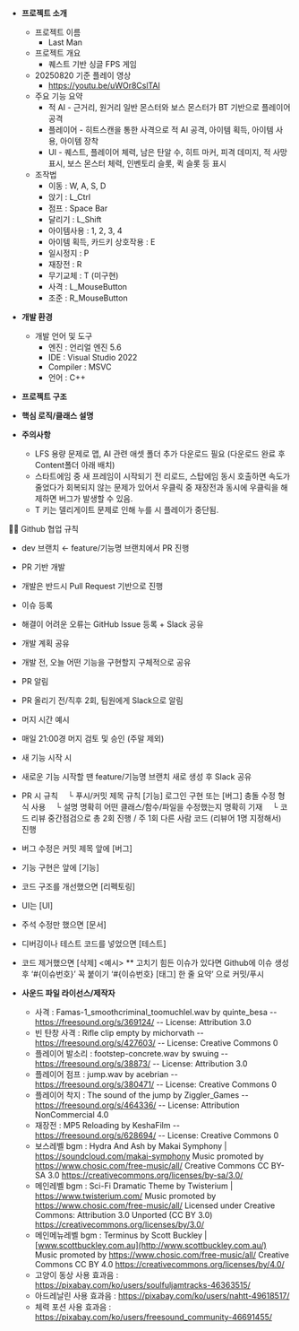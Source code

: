 - **프로젝트 소개**
    - 프로젝트 이름
        - Last Man
    - 프로젝트 개요
        - 퀘스트 기반 싱글 FPS 게임
    - 20250820 기준 플레이 영상
        - https://youtu.be/uWOr8CslTAI
    - 주요 기능 요약
        - 적 AI - 근거리, 원거리 일반 몬스터와 보스 몬스터가 BT 기반으로 플레이어 공격
        - 플레이어 - 히트스캔을 통한 사격으로 적 AI 공격, 아이템 획득, 아이템 사용, 아이템 장착
        - UI - 퀘스트, 플레이어 체력, 남은 탄알 수, 히트 마커, 피격 데미지, 적 사망 표시, 보스 몬스터 체력,   인벤토리 슬롯, 퀵 슬롯 등 표시
    - 조작법
        - 이동 : W, A, S, D
        - 앉기 : L_Ctrl
        - 점프 : Space Bar
        - 달리기 : L_Shift
        - 아이템사용 : 1, 2, 3, 4
        - 아이템 획득, 카드키 상호작용 : E
        - 일시정지 : P
        - 재장전 : R
        - 무기교체 : T (미구현)
        - 사격 : L_MouseButton
        - 조준 : R_MouseButton
  
- **개발 환경**
    - 개발 언어 및 도구
        - 엔진 : 언리얼 엔진 5.6
        - IDE : Visual Studio 2022
        - Compiler : MSVC
        - 언어 : C++
- **프로젝트 구조**


- **핵심 로직/클래스 설명**
    

- **주의사항**
    - LFS 용량 문제로 맵, AI 관련 애셋 폴더 추가 다운로드 필요 (다운로드 완료 후 Content폴더 아래 배치)
    - 스타트에임 중 새 프레임이 시작되기 전 리로드, 스탑에임 동시 호출하면 속도가 줄었다가 회복되지 않는 문제가 있어서 우클릭 중 재장전과 동시에 우클릭을 해제하면 버그가 발생할 수 있음.
    - T 키는 델리게이트 문제로 인해 누를 시 플레이가 중단됨.


      
🧑‍💻 Github 협업 규칙

- dev 브랜치 ← feature/기능명 브랜치에서 PR 진행
- PR 기반 개발
- 개발은 반드시 Pull Request 기반으로 진행
- 이슈 등록
- 해결이 어려운 오류는 GitHub Issue 등록 + Slack 공유
- 개발 계획 공유
- 개발 전, 오늘 어떤 기능을 구현할지 구체적으로 공유
- PR 알림
- PR 올리기 전/직후 2회, 팀원에게 Slack으로 알림
- 머지 시간 예시
- 매일 21:00경 머지 검토 및 승인 (주말 제외)
- 새 기능 시작 시
- 새로운 기능 시작할 땐 feature/기능명 브랜치 새로 생성 후 Slack 공유

- PR 시 규칙
　└ 푸시/커밋 제목 규칙
    [기능] 로그인 구현 또는 [버그] 충돌 수정 형식 사용
　└ 설명 명확히
    어떤 클래스/함수/파일을 수정했는지 명확히 기재
　└ 코드 리뷰 
    중간점검으로 총 2회 진행 / 주 1회 다른 사람 코드 (리뷰어 1명 지정해서) 진행 

- 버그 수정은 커밋 제목 앞에 [버그]
- 기능 구현은 앞에 [기능]
- 코드 구조를 개선했으면 [리펙토링]
- UI는 [UI]
- 주석 수정만 했으면 [문서]
- 디버깅이나 테스트 코드를 넣었으면 [테스트]
- 코드 제거했으면 [삭제]
<예시> 
** 고치기 힘든 이슈가 있다면 Github에 이슈 생성 후 ‘#{이슈번호}’ 꼭 붙이기
‘#{이슈번호} [태그] 한 줄 요약’ 으로 커밋/푸시



- **사운드 파일 라이선스/제작자**
    - 사격 :    Famas-1_smoothcriminal_toomuchlel.wav by quinte_besa -- https://freesound.org/s/369124/ -- License: Attribution 3.0
    - 빈 탄창 사격 : Rifle clip empty by michorvath -- https://freesound.org/s/427603/ -- License: Creative Commons 0
    - 플레이어 발소리 : footstep-concrete.wav by swuing -- https://freesound.org/s/38873/ -- License: Attribution 3.0
    - 플레이어 점프 :  jump.wav by acebrian -- https://freesound.org/s/380471/ -- License: Creative Commons 0
    - 플레이어 착지 : The sound of the jump by Ziggler_Games -- https://freesound.org/s/464336/ -- License: Attribution NonCommercial 4.0
    - 재장전 : MP5 Reloading by KeshaFilm -- https://freesound.org/s/628694/ -- License: Creative Commons 0
    - 보스레벨 bgm :
    Hydra And Ash by Makai Symphony | https://soundcloud.com/makai-symphony
    Music promoted by https://www.chosic.com/free-music/all/
    Creative Commons CC BY-SA 3.0
    https://creativecommons.org/licenses/by-sa/3.0/
    - 메인레벨 bgm :
    Sci-Fi Dramatic Theme by Twisterium | https://www.twisterium.com/
    Music promoted by https://www.chosic.com/free-music/all/
    Licensed under Creative Commons: Attribution 3.0 Unported (CC BY 3.0)
    https://creativecommons.org/licenses/by/3.0/
    - 메인메뉴레벨 bgm :
    Terminus by Scott Buckley | [www.scottbuckley.com.au](http://www.scottbuckley.com.au/)
    Music promoted by https://www.chosic.com/free-music/all/
    Creative Commons CC BY 4.0
    https://creativecommons.org/licenses/by/4.0/
    - 고양이 동상 사용 효과음 : https://pixabay.com/ko/users/soulfuljamtracks-46363515/
    - 아드레날린 사용 효과음 : https://pixabay.com/ko/users/nahtt-49618517/
    - 체력 포션 사용 효과음 : https://pixabay.com/ko/users/freesound_community-46691455/

